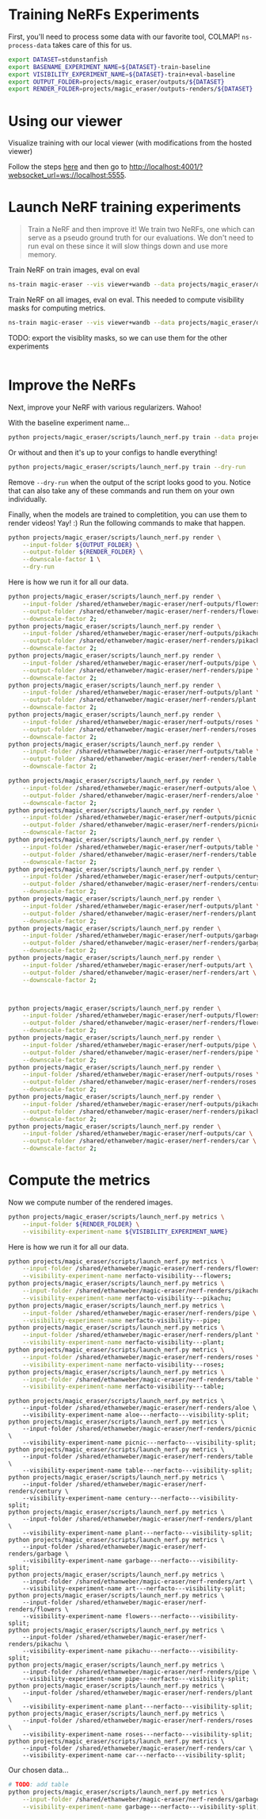 # Training NeRFs Experiments

First, you'll need to process some data with our favorite tool, COLMAP! `ns-process-data` takes care of this for us.

```bash
export DATASET=stdunstanfish
export BASENAME_EXPERIMENT_NAME=${DATASET}-train-baseline
export VISIBILITY_EXPERIMENT_NAME=${DATASET}-train+eval-baseline
export OUTPUT_FOLDER=projects/magic_eraser/outputs/${DATASET}
export RENDER_FOLDER=projects/magic_eraser/outputs-renders/${DATASET}
```

# Using our viewer

Visualize training with our local viewer (with modifications from the hosted viewer)

Follow the steps [here](https://docs.nerf.studio/en/latest/developer_guides/viewer/viewer_overview.html) and then go to [http://localhost:4001/?websocket_url=ws://localhost:5555](http://localhost:4001/?websocket_url=ws://localhost:5555).

# Launch NeRF training experiments

> Train a NeRF and then improve it! We train two NeRFs, one which can serve as a pseudo ground truth for our evaluations. We don't need to run eval on these since it will slow things down and use more memory.

Train NeRF on train images, eval on eval

```bash
ns-train magic-eraser --vis viewer+wandb --data projects/magic_eraser/data/${DATASET} --experiment-name ${BASENAME_EXPERIMENT_NAME} --output-dir ${OUTPUT_FOLDER} --steps_per_eval_batch 0 --steps_per_eval_image 0 --steps_per_eval_all_images 0
```

Train NeRF on all images, eval on eval. This needed to compute visibility masks for computing metrics.

```bash
ns-train magic-eraser --vis viewer+wandb --data projects/magic_eraser/data/${DATASET} --experiment-name ${VISIBILITY_EXPERIMENT_NAME} --output-dir ${OUTPUT_FOLDER} --steps_per_eval_batch 0 --steps_per_eval_image 0 --steps_per_eval_all_images 0 nerfstudio-data --train-frame-indices 0 1
```

TODO: export the visiblity masks, so we can use them for the other experiments
```
```

# Improve the NeRFs

Next, improve your NeRF with various regularizers. Wahoo!

With the baseline experiment name...

```bash
python projects/magic_eraser/scripts/launch_nerf.py train --data projects/magic_eraser/data/${DATASET} --output-folder ${OUTPUT_FOLDER} --baseline-experiment-name ${BASENAME_EXPERIMENT_NAME} --dry-run
```

Or without and then it's up to your configs to handle everything!

```bash
python projects/magic_eraser/scripts/launch_nerf.py train --dry-run
```

Remove `--dry-run` when the output of the script looks good to you. Notice that can also take any of these commands and run them on your own individually.

Finally, when the models are trained to completition, you can use them to render videos! Yay! :) Run the following commands to make that happen.

```bash
python projects/magic_eraser/scripts/launch_nerf.py render \
    --input-folder ${OUTPUT_FOLDER} \
    --output-folder ${RENDER_FOLDER} \
    --downscale-factor 1 \
    --dry-run
```

Here is how we run it for all our data.

```bash
python projects/magic_eraser/scripts/launch_nerf.py render \
    --input-folder /shared/ethanweber/magic-eraser/nerf-outputs/flowers \
    --output-folder /shared/ethanweber/magic-eraser/nerf-renders/flowers \
    --downscale-factor 2;
python projects/magic_eraser/scripts/launch_nerf.py render \
    --input-folder /shared/ethanweber/magic-eraser/nerf-outputs/pikachu \
    --output-folder /shared/ethanweber/magic-eraser/nerf-renders/pikachu \
    --downscale-factor 2;
python projects/magic_eraser/scripts/launch_nerf.py render \
    --input-folder /shared/ethanweber/magic-eraser/nerf-outputs/pipe \
    --output-folder /shared/ethanweber/magic-eraser/nerf-renders/pipe \
    --downscale-factor 2;
python projects/magic_eraser/scripts/launch_nerf.py render \
    --input-folder /shared/ethanweber/magic-eraser/nerf-outputs/plant \
    --output-folder /shared/ethanweber/magic-eraser/nerf-renders/plant \
    --downscale-factor 2;
python projects/magic_eraser/scripts/launch_nerf.py render \
    --input-folder /shared/ethanweber/magic-eraser/nerf-outputs/roses \
    --output-folder /shared/ethanweber/magic-eraser/nerf-renders/roses \
    --downscale-factor 2;
python projects/magic_eraser/scripts/launch_nerf.py render \
    --input-folder /shared/ethanweber/magic-eraser/nerf-outputs/table \
    --output-folder /shared/ethanweber/magic-eraser/nerf-renders/table \
    --downscale-factor 2;

python projects/magic_eraser/scripts/launch_nerf.py render \
    --input-folder /shared/ethanweber/magic-eraser/nerf-outputs/aloe \
    --output-folder /shared/ethanweber/magic-eraser/nerf-renders/aloe \
    --downscale-factor 2;
python projects/magic_eraser/scripts/launch_nerf.py render \
    --input-folder /shared/ethanweber/magic-eraser/nerf-outputs/picnic \
    --output-folder /shared/ethanweber/magic-eraser/nerf-renders/picnic \
    --downscale-factor 2;
python projects/magic_eraser/scripts/launch_nerf.py render \
    --input-folder /shared/ethanweber/magic-eraser/nerf-outputs/table \
    --output-folder /shared/ethanweber/magic-eraser/nerf-renders/table \
    --downscale-factor 2;
python projects/magic_eraser/scripts/launch_nerf.py render \
    --input-folder /shared/ethanweber/magic-eraser/nerf-outputs/century \
    --output-folder /shared/ethanweber/magic-eraser/nerf-renders/century \
    --downscale-factor 2;
python projects/magic_eraser/scripts/launch_nerf.py render \
    --input-folder /shared/ethanweber/magic-eraser/nerf-outputs/plant \
    --output-folder /shared/ethanweber/magic-eraser/nerf-renders/plant \
    --downscale-factor 2;
python projects/magic_eraser/scripts/launch_nerf.py render \
    --input-folder /shared/ethanweber/magic-eraser/nerf-outputs/garbage \
    --output-folder /shared/ethanweber/magic-eraser/nerf-renders/garbage \
    --downscale-factor 2;
python projects/magic_eraser/scripts/launch_nerf.py render \
    --input-folder /shared/ethanweber/magic-eraser/nerf-outputs/art \
    --output-folder /shared/ethanweber/magic-eraser/nerf-renders/art \
    --downscale-factor 2;



python projects/magic_eraser/scripts/launch_nerf.py render \
    --input-folder /shared/ethanweber/magic-eraser/nerf-outputs/flowers \
    --output-folder /shared/ethanweber/magic-eraser/nerf-renders/flowers \
    --downscale-factor 2;
python projects/magic_eraser/scripts/launch_nerf.py render \
    --input-folder /shared/ethanweber/magic-eraser/nerf-outputs/pipe \
    --output-folder /shared/ethanweber/magic-eraser/nerf-renders/pipe \
    --downscale-factor 2;
python projects/magic_eraser/scripts/launch_nerf.py render \
    --input-folder /shared/ethanweber/magic-eraser/nerf-outputs/roses \
    --output-folder /shared/ethanweber/magic-eraser/nerf-renders/roses \
    --downscale-factor 2;
python projects/magic_eraser/scripts/launch_nerf.py render \
    --input-folder /shared/ethanweber/magic-eraser/nerf-outputs/pikachu \
    --output-folder /shared/ethanweber/magic-eraser/nerf-renders/pikachu \
    --downscale-factor 2;
python projects/magic_eraser/scripts/launch_nerf.py render \
    --input-folder /shared/ethanweber/magic-eraser/nerf-outputs/car \
    --output-folder /shared/ethanweber/magic-eraser/nerf-renders/car \
    --downscale-factor 2;
```


<!-- Argument(
        name="aloe",
        arg_string=f"--data /shared/ethanweber/magic-eraser/nerf-data/aloe --pipeline.nerf_checkpoint_path /shared/ethanweber/magic-eraser/nerf-checkpoints/aloe-baseline.ckpt --output-dir {output_folder}/aloe",
    ),
    Argument(
        name="picnic",
        arg_string=f"--data /shared/ethanweber/magic-eraser/nerf-data/picnic --pipeline.nerf_checkpoint_path /shared/ethanweber/magic-eraser/nerf-checkpoints/picnic-baseline.ckpt --output-dir {output_folder}/picnic",
    ),
    Argument(
        name="table",
        arg_string=f"--data /shared/ethanweber/magic-eraser/nerf-data/table --pipeline.nerf_checkpoint_path /shared/ethanweber/magic-eraser/nerf-checkpoints/table-baseline.ckpt --output-dir {output_folder}/table",
    ),
    Argument(
        name="century",
        arg_string=f"--data /shared/ethanweber/magic-eraser/nerf-data/century --pipeline.nerf_checkpoint_path /shared/ethanweber/magic-eraser/nerf-checkpoints/century-baseline.ckpt --output-dir {output_folder}/century",
    ),
    Argument(
        name="plant",
        arg_string=f"--data /shared/ethanweber/magic-eraser/nerf-data/plant --pipeline.nerf_checkpoint_path /shared/ethanweber/magic-eraser/nerf-checkpoints/plant-baseline.ckpt --output-dir {output_folder}/plant",
    ),
    Argument(
        name="garbage",
        arg_string=f"--data /shared/ethanweber/magic-eraser/nerf-data/garbage --pipeline.nerf_checkpoint_path /shared/ethanweber/magic-eraser/nerf-checkpoints/garbage-baseline.ckpt --output-dir {output_folder}/garbage",
    ),
    Argument(
        name="art",
        arg_string=f"--data /shared/ethanweber/magic-eraser/nerf-data/art --pipeline.nerf_checkpoint_path /shared/ethanweber/magic-eraser/nerf-checkpoints/art-baseline.ckpt --output-dir {output_folder}/art",
    ), -->

# Compute the metrics

Now we compute number of the rendered images.

```bash
python projects/magic_eraser/scripts/launch_nerf.py metrics \
    --input-folder ${RENDER_FOLDER} \
    --visibility-experiment-name ${VISIBILITY_EXPERIMENT_NAME}
```

Here is how we run it for all our data.

```bash
python projects/magic_eraser/scripts/launch_nerf.py metrics \
    --input-folder /shared/ethanweber/magic-eraser/nerf-renders/flowers \
    --visibility-experiment-name nerfacto-visibility---flowers;
python projects/magic_eraser/scripts/launch_nerf.py metrics \
    --input-folder /shared/ethanweber/magic-eraser/nerf-renders/pikachu \
    --visibility-experiment-name nerfacto-visibility---pikachu;
python projects/magic_eraser/scripts/launch_nerf.py metrics \
    --input-folder /shared/ethanweber/magic-eraser/nerf-renders/pipe \
    --visibility-experiment-name nerfacto-visibility---pipe;
python projects/magic_eraser/scripts/launch_nerf.py metrics \
    --input-folder /shared/ethanweber/magic-eraser/nerf-renders/plant \
    --visibility-experiment-name nerfacto-visibility---plant;
python projects/magic_eraser/scripts/launch_nerf.py metrics \
    --input-folder /shared/ethanweber/magic-eraser/nerf-renders/roses \
    --visibility-experiment-name nerfacto-visibility---roses;
python projects/magic_eraser/scripts/launch_nerf.py metrics \
    --input-folder /shared/ethanweber/magic-eraser/nerf-renders/table \
    --visibility-experiment-name nerfacto-visibility---table;
```

```
python projects/magic_eraser/scripts/launch_nerf.py metrics \
    --input-folder /shared/ethanweber/magic-eraser/nerf-renders/aloe \
    --visibility-experiment-name aloe---nerfacto---visibility-split;
python projects/magic_eraser/scripts/launch_nerf.py metrics \
    --input-folder /shared/ethanweber/magic-eraser/nerf-renders/picnic \
    --visibility-experiment-name picnic---nerfacto---visibility-split;
python projects/magic_eraser/scripts/launch_nerf.py metrics \
    --input-folder /shared/ethanweber/magic-eraser/nerf-renders/table \
    --visibility-experiment-name table---nerfacto---visibility-split;
python projects/magic_eraser/scripts/launch_nerf.py metrics \
    --input-folder /shared/ethanweber/magic-eraser/nerf-renders/century \
    --visibility-experiment-name century---nerfacto---visibility-split;
python projects/magic_eraser/scripts/launch_nerf.py metrics \
    --input-folder /shared/ethanweber/magic-eraser/nerf-renders/plant \
    --visibility-experiment-name plant---nerfacto---visibility-split;
python projects/magic_eraser/scripts/launch_nerf.py metrics \
    --input-folder /shared/ethanweber/magic-eraser/nerf-renders/garbage \
    --visibility-experiment-name garbage---nerfacto---visibility-split;
python projects/magic_eraser/scripts/launch_nerf.py metrics \
    --input-folder /shared/ethanweber/magic-eraser/nerf-renders/art \
    --visibility-experiment-name art---nerfacto---visibility-split;
python projects/magic_eraser/scripts/launch_nerf.py metrics \
    --input-folder /shared/ethanweber/magic-eraser/nerf-renders/flowers \
    --visibility-experiment-name flowers---nerfacto---visibility-split;
python projects/magic_eraser/scripts/launch_nerf.py metrics \
    --input-folder /shared/ethanweber/magic-eraser/nerf-renders/pikachu \
    --visibility-experiment-name pikachu---nerfacto---visibility-split;
python projects/magic_eraser/scripts/launch_nerf.py metrics \
    --input-folder /shared/ethanweber/magic-eraser/nerf-renders/pipe \
    --visibility-experiment-name pipe---nerfacto---visibility-split;
python projects/magic_eraser/scripts/launch_nerf.py metrics \
    --input-folder /shared/ethanweber/magic-eraser/nerf-renders/plant \
    --visibility-experiment-name plant---nerfacto---visibility-split;
python projects/magic_eraser/scripts/launch_nerf.py metrics \
    --input-folder /shared/ethanweber/magic-eraser/nerf-renders/roses \
    --visibility-experiment-name roses---nerfacto---visibility-split;
python projects/magic_eraser/scripts/launch_nerf.py metrics \
    --input-folder /shared/ethanweber/magic-eraser/nerf-renders/car \
    --visibility-experiment-name car---nerfacto---visibility-split;
```

Our chosen data...
```bash
# TODO: add table
python projects/magic_eraser/scripts/launch_nerf.py metrics \
    --input-folder /shared/ethanweber/magic-eraser/nerf-renders/garbage \
    --visibility-experiment-name garbage---nerfacto---visibility-split;
```
